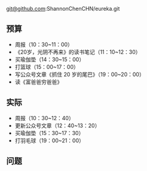
git@github.com:ShannonChenCHN/eureka.git


## 预算

- 周报（10：30~11：00）
- 《20岁，光阴不再来》的读书笔记（11：10~12：30）
- 买瑜伽垫（14：30~15：00）
- 打篮球（15：00~17：00）
- 写公众号文章《抓住 20 岁的尾巴》（19：00~20：00）
- 读《富爸爸穷爸爸》

## 实际

- 周报（10：30~12：40）
- 更新公众号文章（12：40~13：20）
- 买瑜伽垫（15：30~17：30）
- 打羽毛球（19：00~21：00）

## 问题


